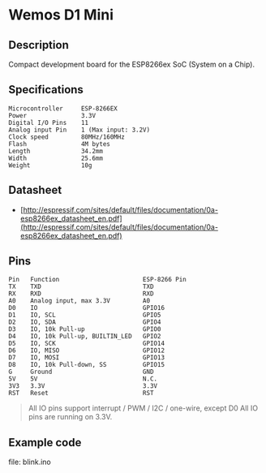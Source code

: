 # Wemos D1 Mini
## Description
Compact development board for the ESP8266ex SoC (System on a Chip).

## Specifications
    Microcontroller     ESP-8266EX
    Power               3.3V
    Digital I/O Pins    11
    Analog input Pin    1 (Max input: 3.2V)
    Clock speed         80MHz/160MHz
    Flash               4M bytes
    Length              34.2mm
    Width               25.6mm
    Weight              10g

## Datasheet
* [http://espressif.com/sites/default/files/documentation/0a-esp8266ex_datasheet_en.pdf](http://espressif.com/sites/default/files/documentation/0a-esp8266ex_datasheet_en.pdf)

## Pins
    Pin   Function                       ESP-8266 Pin
    TX    TXD                            TXD
    RX    RXD                            RXD
    A0    Analog input, max 3.3V         A0
    D0    IO                             GPIO16
    D1    IO, SCL                        GPIO5
    D2    IO, SDA                        GPIO4
    D3    IO, 10k Pull-up                GPIO0
    D4    IO, 10k Pull-up, BUILTIN_LED   GPIO2
    D5    IO, SCK                        GPIO14
    D6    IO, MISO                       GPIO12
    D7    IO, MOSI                       GPIO13
    D8    IO, 10k Pull-down, SS          GPIO15
    G     Ground                         GND
    5V    5V                             N.C.
    3V3   3.3V                           3.3V
    RST   Reset                          RST
> All IO pins support interrupt / PWM / I2C / one-wire, except D0
> All IO pins are running on 3.3V.

## Example code
file: blink.ino
